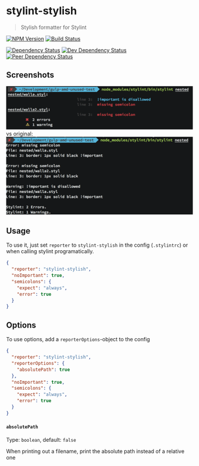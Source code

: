 # stylint-stylish
> Stylish formatter for Stylint

[![NPM Version][npm-image]][npm-url]
[![Build Status][travis-image]][travis-url]

[![Dependency Status][david-image]][david-url]
[![Dev Dependency Status][david-dev-image]][david-dev-url]
[![Peer Dependency Status][david-peer-image]][david-peer-url]

## Screenshots
![This reporter][new-image]
vs original:
![Original reporter][orig-image]

## Usage

To use it, just set `reporter` to `stylint-stylish` in the config (`.stylintrc`) or when calling stylint programatically.

```json
{
  "reporter": "stylint-stylish",
  "noImportant": true,
  "semicolons": {
    "expect": "always",
    "error": true
  }
}
```

## Options
To use options, add a `reporterOptions`-object to the config

```json
{
  "reporter": "stylint-stylish",
  "reporterOptions": {
    "absolutePath": true
  },
  "noImportant": true,
  "semicolons": {
    "expect": "always",
    "error": true
  }
}
```

#### `absolutePath`
Type: `boolean`, default: `false`

When printing out a filename, print the absolute path instead of a relative one


[travis-url]: https://travis-ci.org/SimenB/stylint-stylish
[travis-image]: https://img.shields.io/travis/SimenB/stylint-stylish.svg
[npm-url]: https://npmjs.org/package/stylint-stylish
[npm-image]: https://img.shields.io/npm/v/stylint-stylish.svg
[david-url]: https://david-dm.org/SimenB/stylint-stylish
[david-image]: https://img.shields.io/david/SimenB/stylint-stylish.svg
[david-dev-url]: https://david-dm.org/SimenB/stylint-stylish#info=devDependencies
[david-dev-image]: https://img.shields.io/david/dev/SimenB/stylint-stylish.svg
[david-peer-url]: https://david-dm.org/SimenB/stylint-stylish#info=peerDependencies
[david-peer-image]: https://img.shields.io/david/peer/SimenB/stylint-stylish.svg
[new-image]: screenshots/this.png
[orig-image]: screenshots/original.png
